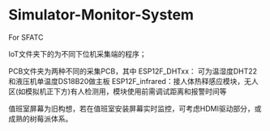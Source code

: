 # Simulator-Monitor-System
For SFATC

IoT文件夹下的为不同下位机采集端的程序；

PCB文件夹为两种不同的采集PCB，其中
	ESP12F_DHTxx：	可为温湿度DHT22和液压机单温度DS18B20做主板
	ESP12F_infrared：接人体热释感应模块，无人区(如模拟机正下方)有人检测用，模块使用前需调试距离和报警时间等

值班室屏幕为旧构想，若在值班室安装屏幕实时监控，可考虑HDMI驱动部分，或成熟的树莓派体系。